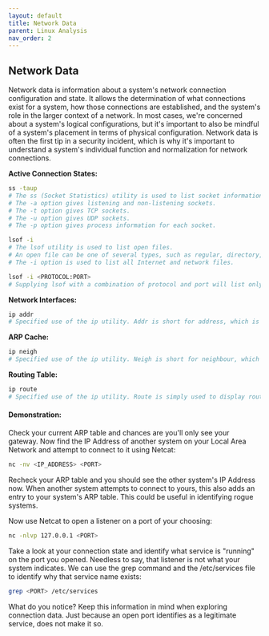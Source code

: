 ```yaml
---
layout: default
title: Network Data
parent: Linux Analysis
nav_order: 2
---
```


## Network Data
Network data is information about a system's network connection configuration and state.
It allows the determination of what connections exist for a system, how those connections are established, and the system's role in the larger context of a network.
In most cases, we're concerned about a system's logical configurations, but it's important to also be mindful of a system's placement in terms of physical configuration.
Network data is often the first tip in a security incident, which is why it's important to understand a system's individual function and normalization for network connections.
  
__Active Connection States:__
```bash
ss -taup
# The ss (Socket Statistics) utility is used to list socket information.
# The -a option gives listening and non-listening sockets.
# The -t option gives TCP sockets.
# The -u option gives UDP sockets.
# The -p option gives process information for each socket.
```
```bash
lsof -i 
# The lsof utility is used to list open files.
# An open file can be one of several types, such as regular, directory, stream, library, etc.
# The -i option is used to list all Internet and network files.
```
```bash
lsof -i <PROTOCOL:PORT>
# Supplying lsof with a combination of protocol and port will list only open files matching that network criteria.
```
__Network Interfaces:__
```bash
ip addr
# Specified use of the ip utility. Addr is short for address, which is used to show and control settings for interfaces.
```
__ARP Cache:__
```bash
ip neigh
# Specified use of the ip utility. Neigh is short for neighbour, which displays the current kernel ARP table.
```
__Routing Table:__
```bash
ip route
# Specified use of the ip utility. Route is simply used to display routing tables.
```
#### Demonstration:
Check your current ARP table and chances are you'll only see your gateway. 
Now find the IP Address of another system on your Local Area Network and attempt to connect to it using Netcat:
```bash
nc -nv <IP_ADDRESS> <PORT>
```
Recheck your ARP table and you should see the other system's IP Address now.
When another system attempts to connect to yours, this also adds an entry to your system's ARP table. This could be useful in identifying rogue systems.
  
  
  
Now use Netcat to open a listener on a port of your choosing:
```bash
nc -nlvp 127.0.0.1 <PORT>
```
Take a look at your connection state and identify what service is "running" on the port you opened.
Needless to say, that listener is not what your system indicates. 
We can use the grep command and the /etc/services file to identify why that service name exists:
```bash
grep <PORT> /etc/services
```
What do you notice? Keep this information in mind when exploring connection data. Just because an open port identifies as a legitimate service, does not make it so.
